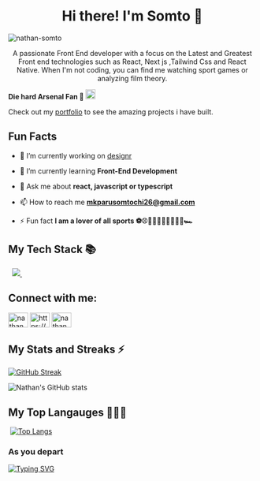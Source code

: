 

<h1 align ="center"> Hi there! I'm Somto 👋</h1>
<p align="left"> <img src="https://komarev.com/ghpvc/?username=nathan-somto&label=Profile%20views&color=0e75b6&style=flat" alt="nathan-somto" /> </p>
 <p align ="center" >A passionate Front End developer with a focus on the Latest and Greatest Front end technologies such as React, Next 
 js ,Tailwind Css and React Native. When I'm not coding, you can find me watching sport games or analyzing film theory. 
  
  <strong>Die hard Arsenal Fan 🔫  <img alt="arsenal logo" src="https://github.com/Nathan-Somto/Nathan-Somto/assets/92867046/0ce7a220-03b0-4c0d-bb5c-c86ef1df2e26" height="20" width="20"/> </strong>
<p> Check out my <a href='https://somtochi-dev.vercel.app/'>portfolio</a> to see the amazing projects i have built.</p>

## Fun Facts

- 🔭 I’m currently working on [designr](https://github.com/Nathan-Somto/designr)

- 🌱 I’m currently learning **Front-End Development**

- 💬 Ask me about **react, javascript or typescript**

- 📫 How to reach me **mkparusomtochi26@gmail.com**

- ⚡ Fun fact **I am a lover of all sports ⚽️⚾️🏀🏐🏈🏉🎾🥊🏌️‍♂️🏎**

## My Tech Stack 📚



<p align="left">
  <a href="https://skillicons.dev">
    <img src="https://skillicons.dev/icons?i=git,c,js,ts,py,html,css,express,tailwind,sass,ts,jest,nodejs,mongodb,firebase,redux,prisma,vue,react,nextjs&theme=dark" />  </a>
</p>


## Connect with me:


<p align="left">
<a href="https://twitter.com/nathan_somto" target="blank"><img align="center" src="https://raw.githubusercontent.com/rahuldkjain/github-profile-readme-generator/master/src/images/icons/Social/twitter.svg" alt="nathan_somto" height="30" width="40" /></a>
<a href="https://linkedin.com/in/https://www.linkedin.com/in/somtochi-mkparu-elnathan/" target="blank"><img align="center" src="https://raw.githubusercontent.com/rahuldkjain/github-profile-readme-generator/master/src/images/icons/Social/linked-in-alt.svg" alt="https://www.linkedin.com/in/somtochi-mkparu-elnathan/" height="30" width="40" /></a>
<a href="https://instagram.com/nathan_somto" target="blank"><img align="center" src="https://raw.githubusercontent.com/rahuldkjain/github-profile-readme-generator/master/src/images/icons/Social/instagram.svg" alt="nathan_somto" height="30" width="40" /></a>
</p>

## My Stats and Streaks ⚡
[![GitHub Streak](https://github-readme-streak-stats.herokuapp.com?user=Nathan-Somto&theme=synthwave)](https://git.io/streak-stats)

 
![Nathan's GitHub stats](https://github-readme-stats.vercel.app/api?username=Nathan-Somto&show_icons=true&theme=synthwave)

## My Top Langauges 👨‍💻🤓

 [![Top Langs](https://github-readme-stats.vercel.app/api/top-langs/?username=Nathan-Somto&layout=compact)](https://github.com/anuraghazra/github-readme-stats)
 
### As you depart

 [![Typing SVG](http://readme-typing-svg.herokuapp.com?font=Fira+Code&weight=300&pause=1000&color=5023F7&center=true&vCenter=true&width=435&lines=May+the+force+be+with+you)](https://git.io/typing-svg)
 
<!---
wildcatmidnight883/wildcatmidnight883 is a ✨ special ✨ repository because its `README.md` (this file) appears on your GitHub profile.
You can click the Preview link to take a look at your changes.
--->
